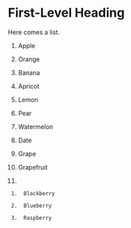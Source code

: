 # First-Level Heading
Here comes a list.

1.  Apple

2.  Orange

3.  Banana

4.  Apricot

5.  Lemon

6.  Pear

7.  Watermelon

8.  Date

9.  Grape

10.  Grapefruit

11.

     1.  Blackberry

     2.  Blueberry

     3.  Raspberry
